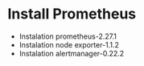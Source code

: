 Install Prometheus
==================

- Instalation prometheus-2.27.1
- Instalation node exporter-1.1.2
- Instalation alertmanager-0.22.2

